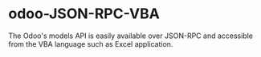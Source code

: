 # odoo-JSON-RPC-VBA
The Odoo's models API is easily available over JSON-RPC and accessible from the VBA language such as Excel application.
